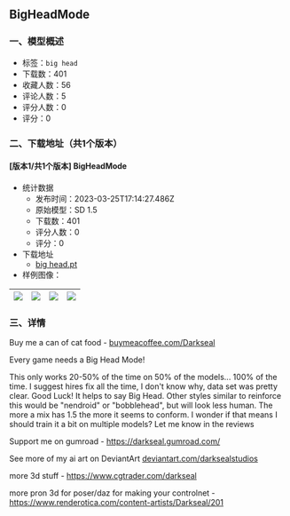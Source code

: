 ## BigHeadMode
### 一、模型概述

- 标签：`big head`
- 下载数：401
- 收藏人数：56
- 评论人数：5
- 评分人数：0
- 评分：0

### 二、下载地址（共1个版本）

#### [版本1/共1个版本] BigHeadMode

- 统计数据
  - 发布时间：2023-03-25T17:14:27.486Z
  - 原始模型：SD 1.5
  - 下载数：401
  - 评分人数：0
  - 评分：0
- 下载地址
  - [big head.pt](https://civitai.com/api/download/models/15591)
- 样例图像：

| <img src="https://image.civitai.com/xG1nkqKTMzGDvpLrqFT7WA/3fe60f17-009f-4f4e-ec39-3c5d3ffcd600/width=450/299529.jpeg" /> | <img src="https://image.civitai.com/xG1nkqKTMzGDvpLrqFT7WA/1a6258da-0a09-431c-8bbb-7a058bdb2d00/width=450/299528.jpeg" /> | <img src="https://image.civitai.com/xG1nkqKTMzGDvpLrqFT7WA/0ec868e4-ead0-438c-df62-c122c9359f00/width=450/299527.jpeg" /> | <img src="https://image.civitai.com/xG1nkqKTMzGDvpLrqFT7WA/d2b1aafa-4bc5-4a73-760d-51b81ee11900/width=450/155568.jpeg" /> |
| ---- | ---- | ---- | ---- |


### 三、详情
<p>Buy me a can of cat food - <a target="_blank" rel="ugc" href="http://buymeacoffee.com/Darkseal">buymeacoffee.com/Darkseal</a></p><p>Every game needs a Big Head Mode!</p><p>This only works 20-50% of the time on 50% of the models... 100% of the time. I suggest hires fix all the time, I don't know why, data set was pretty clear. Good Luck! It helps to say Big Head. Other styles similar to reinforce this would be "nendroid" or "bobblehead", but will look less human. The more a mix has 1.5 the more it seems to conform. I wonder if that means I should train it a bit on multiple models? Let me know in the reviews</p><p>Support me on gumroad - <a target="_blank" rel="ugc" href="https://darkseal.gumroad.com/">https://darkseal.gumroad.com/</a></p><p>See more of my ai art on DeviantArt <a target="_blank" rel="ugc" href="http://deviantart.com/darksealstudios">deviantart.com/darksealstudios</a></p><p>more 3d stuff - <a target="_blank" rel="ugc" href="https://www.cgtrader.com/darkseal">https://www.cgtrader.com/darkseal</a></p><p>more pron 3d for poser/daz for making your controlnet - <a target="_blank" rel="ugc" href="https://www.renderotica.com/content-artists/Darkseal/201">https://www.renderotica.com/content-artists/Darkseal/201</a></p>